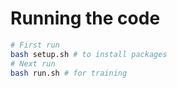 # Running the code

```bash
# First run
bash setup.sh # to install packages
# Next run
bash run.sh # for training
```